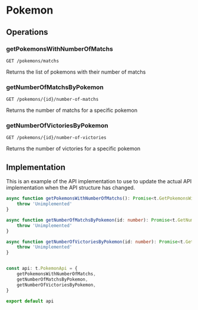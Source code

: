 # Pokemon

## Operations

### getPokemonsWithNumberOfMatchs

```http
GET /pokemons/matchs
```

Returns the list of pokemons with their number of matchs

### getNumberOfMatchsByPokemon

```http
GET /pokemons/{id}/number-of-matchs
```

Returns the number of matchs for a specific pokemon

### getNumberOfVictoriesByPokemon

```http
GET /pokemons/{id}/number-of-victories
```

Returns the number of victories for a specific pokemon

## Implementation

This is an example of the API implementation to use to update the actual API implementation
when the API structure has changed.

```typescript
async function getPokemonsWithNumberOfMatchs(): Promise<t.GetPokemonsWithNumberOfMatchsResponse> {
	throw 'Unimplemented'
}

async function getNumberOfMatchsByPokemon(id: number): Promise<t.GetNumberOfMatchsByPokemonResponse> {
	throw 'Unimplemented'
}

async function getNumberOfVictoriesByPokemon(id: number): Promise<t.GetNumberOfVictoriesByPokemonResponse> {
	throw 'Unimplemented'
}


const api: t.PokemonApi = {
	getPokemonsWithNumberOfMatchs,
	getNumberOfMatchsByPokemon,
	getNumberOfVictoriesByPokemon,
}

export default api
```
